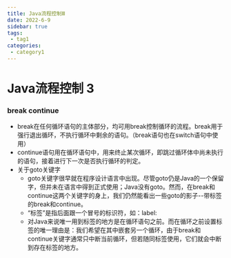 ```yaml
---
title: Java流程控制Ⅲ
date: 2022-6-9
sidebar: true
tags:
 - tag1
categories:
 - category1
---
```

# Java流程控制 3
### break continue
* break在任何循环语句的主体部分，均可用break控制循环的流程。break用于强行退出循环，不执行循环中剩余的语句。（break语句也在switch语句中使用）
* continue语句用在循环语句中，用来终止某次循环，即跳过循环体中尚未执行的语句，接着进行下一次是否执行循环的判定。
* 关于goto关键字
  * goto关键字很早就在程序设计语言中出现。尽管goto仍是Java的一个保留字，但并未在语言中得到正式使用；Java没有goto。然而，在break和continue这两个关键字的身上，我们仍然能看出一些goto的影子--带标签的break和continue。
  * “标签”是指后面跟一个冒号的标识符，如：label:
  * 对Java来说唯一用到标签的地方是在循环语句之前。而在循环之前设置标签的唯一理由是：我们希望在其中嵌套另一个循环，由于break和continue关键字通常只中断当前循环，但若随同标签使用，它们就会中断到存在标签的地方。